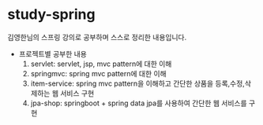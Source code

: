 # study-spring

김영한님의 스프링 강의로 공부하며 스스로 정리한 내용입니다.<br>

* 프로젝트별 공부한 내용
  1. servlet: servlet, jsp, mvc pattern에 대한 이해
  2. springmvc: spring mvc pattern에 대한 이해
  2. item-service: spring mvc pattern을 이해하고 간단한 상품을 등록,수정,삭제하는 웹 서비스 구현
  3. jpa-shop: springboot + spring data jpa를 사용하여 간단한 웹 서비스를 구현


